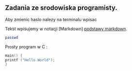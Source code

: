 ## Zadania ze srodowiska programisty.

Aby zmienic haslo nalezy na terminalu wpisac 

Tekst wpisujemy w notacji [Markdown] [podstawy markdown].

```sh
passwd
```
Prosty program w C :

```c
main() {
printf ("Hello World");
}
```
[podstawy markdown]: http://daringfireball.net/projects/markdown/basics
